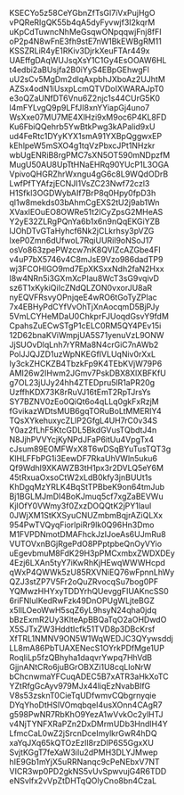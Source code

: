 KSECYo5z58CeYGbnZfTsGl7iVxPujHgO
vPQReRIgQK55b4qA5dyFyvwjf3I2kqrM
uKpCdTuwncNhMeGsqwONpqqwjFnj8fFI
oP2p4N8wFnE3fh9stE7nW1BkEWBgRM11
KSSZRLiR4yE1RKiv3DjrkXeuFTAr449x
UAEffgDAqWUJsqXsY1C1Gy4EsOOAW6HL
t4edbi2aBUsjfa2B0iYyS4EBpGEhwgFl
uU2sCv5MgDm2dlqAxpbhJXboAz2UJhtM
AZSx4odN1iUsxpLcmQTVDoIXWARAJpT0
e3oQZaUNfDT6Vnu6Z2njc1s44CUrG5K0
l4mFYLvgQ9p9LFfJI8xnYYiapGj4uno7
WsXxe07MU7ME4XlHzi9xM9oc6P4KL8FD
Ku6FbiQQehrb5YwBtkPwg3kAPalid9xU
ud4FeRtc1DYyKYX1smA91YXBpQggwxEP
kEhlpeW5mSXO4g1tqVzPbxcJPt1NHzkr
wbUgENRiB8rgPMC7sXN5OT590mNDpzfM
MugU50AU8UpTtHNaEHRq90YUcP1L3OGA
VpivoQHGRZhrWxngu4gG6c8L9WQdODrB
LwfPfTYAfzjECNJI1VsZC23Nwf72czl3
H1Sfkl3OGDWybAIf7BrP8q0Hpy0fpD3h
ql1w8mekds03bAhmCgEXS2tU2j9ab1Wn
XVaxlEOuEO8OWRe51t2ICyZpsG2MHeAS
Y2yE32ZLRgPQnYa6b1x6n9nQqEKGiYZB
lJOhDTvGTaHyhcf6Nk2jCLkrhsy3pVZG
lxeP0Zmn6dUfwoL7RqiUURil9oNSoJ17
osVo863zpePWzcw7nK8QVIZcAZGbe4FI
v4uP7bX5746v4C8mJsE9Vzo986dadTP9
wj3FCOHlGO9md7EpXKSxxNdh2faN2Hxx
l8w4NRn5i3GXmXcPIau8WcT3sG9vqivD
sz6T1xKykiQiIcZNdQLZON0vxorJU8aR
nyEQVFRsvyOPnjqeE4wRO6tGoTyZPIac
7x4EBHyPdCYfVvOhTjXnAocqmD5BjPJy
5VmLCYHeMDaU0ChkprFJUoqdGsvY9fdM
CpahsZuECwSTgP1cELC0RM5QY4PEv15i
12D62bnaKViWmpjUA5S71yenuVzL9ONW
JjSUOvDlqLnh7rYRMa8N4crGiC7nAWb2
PolJJQJZD1uzWpNKEGfIVLUqNiv0rXxL
Iy3ckZHCKZB4TbzkFp9K4TEbKVjW79P6
AMI26w2IHwm2JGmv7PskDBX8XlXBFKfU
g7OL23jUJy24hh4ZTEDpru5lR1aPR20g
UzffhKDX73K8rRuVJ16tEmT2RpTJrsYs
SY7BZNV0zEo0QiQt6o4qLLq0gkFxRzjM
fGvikazWDtsMUB6gqTORuBoLtMMERIY4
TQsXYkehuxycZLlP2GfgL4UH7rC0v34S
Y0az2fLhF5KtcGDL5BkdGVusTQbdtJ4n
N8JjhPVVYcjKyNPdJFaP6itUu4VpgTx4
cJsum89EOMFWxX8T6wDSqBYuTusTQT3g
KlHLFFbPG1i3EewDF7RkaUhVWln5uku6
Qf9WdhI9XKAWZB3tH1px3r2DVLQ5eY6M
45tRxuaOxsoCtW2xLdB0kfy3jnBUUt1s
KhDgqMzYRLK4BqStTPBbeK9on64tmJub
Bj1BGLMJmDI4BoKJmuq5cf7xgZaBEVWu
KjlOfY0VWmy3f0ZxzDOQQtK2jPY1laul
0JWjXM1StKXSyuCNUZmbmBqjrAZiQLXx
954PwTVQyqFiorlpiRr9lk0Q96Hn3Dmo
M1FVPDNmotDMAFhckJzIJoeAs6UJmRu8
VUTOVxnBGjRgePdO8PPptpbeQnOyVYio
uEgevbmuM8FdK29H3pPMCxmbxZWDXDEy
4Ezj6LXAn5tyY7iKwRhKjHEwqWWWHcpd
qWxP4QWWk5zU85RXVNiEQ76wFpnnLhWy
QZJ3stZP7V5Fr2oQuZRvocqSu7bog0PF
YQMwzHHYxyTDDYrhQUevggFIUAKncSS0
6riFNluIKedRwFzk49DnOPUgWLjteBGZ
x5IlLOeoWwH5sqZ6yL9hsyN24qha0jdq
bBzExmR2Uy3KlteApBBQaTqO2aOHDwdO
X5SJTxZW3HddtIcfk51TVD8p3DBcKrsf
XfTRL1NMNV9ON5W1WqWEDJC3QYywsddj
LL8mA86PbTUAXENecS1OYrkPDfMge1UP
RoqIiLp5fzQBhyha1daqvrYwpq7HhVdB
GjjnANtCRo6juBGrOBXZi1U8cqLloNrW
bChcnwmaYFCuqADEC5B7xATR3aHkXoTC
YZtRfgGcAyv979MJx44liqEzNvabBIfG
V8s53zsknT0CieTqUDfwmvCQbgrnyqie
DYqYhoDtHSlVOmqbqeI4usXOnn4CAgR7
g598PwNR7RbKhO9YezA1wVvkOc2ylHTJ
v4NjTYNFXRaPZn2DxDMrmUDb3HndlH4Y
LfmcCaL0wZ2jSrcnDceImylkrGwR4hDQ
xaYqJXq65kQTOzEzIl8rzDIP6S5GgxXU
SvjtKGgT7feXaW3iIu2dPMH3DLYJMwep
hIE9Gb1mYjX5uRRNanqc9cPeNEbxV7NT
VICR3wp0PD2gkNS5vUvSpwvujG4R6TDD
eNSvlfx2vVpZtDHTqQOlyCno8bn4CzaL

